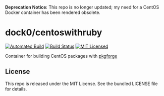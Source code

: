 **Deprecation Notice:** This repo is no longer updated; my need for a CentOS Docker container has been rendered obsolete.

dock0/centoswithruby
=======

[![Automated Build](https://img.shields.io/docker/build/dock0/centoswithruby.svg)](https://hub.docker.com/r/dock0/centoswithruby/)
[![Build Status](https://img.shields.io/travis/com/dock0/centoswithruby.svg)](https://travis-ci.com/dock0/centoswithruby)
[![MIT Licensed](http://img.shields.io/badge/license-MIT-green.svg)](https://tldrlegal.com/license/mit-license)

Container for building CentOS packages with [pkgforge](https://github.com/akerl/pkgforge)

## License

This repo is released under the MIT License. See the bundled LICENSE file for details.

